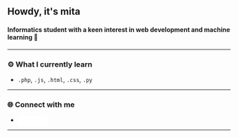 ## Howdy, it's mita

#### Informatics student with a keen interest in web development and machine learning 🌟

---

### ⚙️ What I currently learn
- `.php`, `.js`, `.html`, `.css`, `.py`

---

### 🌐 Connect with me
- <a href="https://www.linkedin.com/in/shelomitaputrindaculio/" target="_blank"><img align="left" alt="Shelomita | LinkedIn" width="22px" src="https://github.com/Aakarsh-B/trying-repos/blob/master/linkedin.svg" /></a>
<a href="https://github.com/shelomitaa20" target="_blank"><img align="left" alt="Shelomita | GitHub" width="22px" src="https://github.com/Aakarsh-B/trying-repos/blob/master/github.svg" /></a>
<a href="https://www.instagram.com/shelomitaculio?igsh=dHNrMXFhYnl1eG5y" target="_blank"><img align="left" alt="Shelomita | Instagram" width="22px" src="https://github.com/Aakarsh-B/trying-repos/blob/master/insta.svg" /></a>

---
